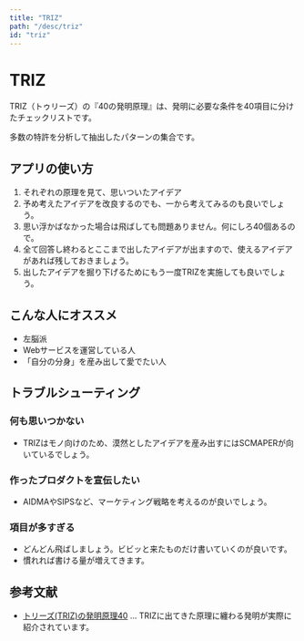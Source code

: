 ```yaml
---
title: "TRIZ"
path: "/desc/triz"
id: "triz"
---
```


# TRIZ

TRIZ（トゥリーズ）の『40の発明原理』は、発明に必要な条件を40項目に分けたチェックリストです。

多数の特許を分析して抽出したパターンの集合です。

## アプリの使い方

1. それぞれの原理を見て、思いついたアイデア
2. 予め考えたアイデアを改良するのでも、一から考えてみるのも良いでしょう。
3. 思い浮かばなかった場合は飛ばしても問題ありません。何にしろ40個あるので。
4. 全て回答し終わるとここまで出したアイデアが出ますので、使えるアイデアがあれば残しておきましょう。
5. 出したアイデアを掘り下げるためにもう一度TRIZを実施しても良いでしょう。

## こんな人にオススメ

 - 左脳派
 - Webサービスを運営している人
 - 「自分の分身」を産み出して愛でたい人

## トラブルシューティング

### 何も思いつかない

 - TRIZはモノ向けのため、漠然としたアイデアを産み出すにはSCMAPERが向いているでしょう。

### 作ったプロダクトを宣伝したい

 - AIDMAやSIPSなど、マーケティング戦略を考えるのが良いでしょう。

### 項目が多すぎる

 - どんどん飛ばしましょう。ビビッと来たものだけ書いていくのが良いです。
 - 慣れれば書ける量が増えてきます。

## 参考文献

 - [トリーズ(TRIZ)の発明原理40](https://amzn.to/2I3bHC7)  ... TRIZに出てきた原理に纏わる発明が実際に紹介されています。
